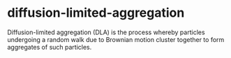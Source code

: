 diffusion-limited-aggregation
=============================

Diffusion-limited aggregation (DLA) is the process whereby particles undergoing a random walk due to Brownian motion cluster together to form aggregates of such particles.
